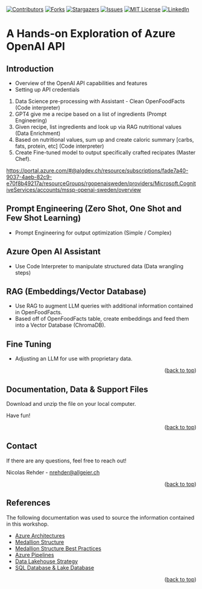 <a name="readme-top"></a>

<!-- PROJECT SHIELDS -->
<!--
*** I'm using markdown "reference style" links for readability.
*** Reference links are enclosed in brackets [ ] instead of parentheses ( ).
*** See the bottom of this document for the declaration of the reference variables
*** for contributors-url, forks-url, etc. This is an optional, concise syntax you may use.
*** https://www.markdownguide.org/basic-syntax/#reference-style-links
-->
[![Contributors][contributors-shield]][contributors-url]
[![Forks][forks-shield]][forks-url]
[![Stargazers][stars-shield]][stars-url]
[![Issues][issues-shield]][issues-url]
[![MIT License][license-shield]][license-url]
[![LinkedIn][linkedin-shield]][linkedin-url]



<!-- ABOUT THE PROJECT -->
# A Hands-on Exploration of Azure OpenAI API
## Introduction

* Overview of the OpenAI API capabilities and features
* Setting up API credentials

1. Data Science pre-processing with Assistant - Clean OpenFoodFacts (Code interpreter)
2. GPT4 give me a recipe based on a list of ingredients (Prompt Engineering)
3. Given recipe, list ingredients and look up via RAG nutritional values (Data Enrichment)
4. Based on nutritional values, sum up and create caloric summary [carbs, fats, protein, etc] (Code interpreter)
5. Create Fine-tuned model to output specifically crafted recipates (Master Chef).

https://portal.azure.com/#@algdev.ch/resource/subscriptions/fade7a40-9037-4aeb-82c9-e70f8b49217a/resourceGroups/rgopenaisweden/providers/Microsoft.CognitiveServices/accounts/mssp-openai-sweden/overview

<!-- GETTING STARTED -->

## Prompt Engineering (Zero Shot, One Shot and Few Shot Learning)

* Prompt Engineering for output optimization (Simple / Complex)
  
## Azure Open AI Assistant

* Use Code Interpreter to manipulate structured data (Data wrangling steps)

## RAG (Embeddings/Vector Database)

* Use RAG to augment LLM queries with additional information contained in OpenFoodFacts.
* Based off of OpenFoodFacts table, create embeddings and feed them into a Vector Database (ChromaDB). 

## Fine Tuning

* Adjusting an LLM for use with proprietary data.

<p align="right">(<a href="#readme-top">back to top</a>)</p>

<!-- FILES -->
## Documentation, Data & Support Files

Download and unzip the file on your local computer.

Have fun!

<p align="right">(<a href="#readme-top">back to top</a>)</p>


<!-- CONTACT -->
## Contact

If there are any questions, feel free to reach out!

Nicolas Rehder - nrehder@allgeier.ch

<p align="right">(<a href="#readme-top">back to top</a>)</p>


<!-- REFERENCES -->
## References

The following documentation was used to source the information contained in this workshop.

* [Azure Architectures](https://learn.microsoft.com/en-us/azure/architecture/browse/)
* [Medallion Structure](https://learn.microsoft.com/en-us/azure/databricks/lakehouse/medallion)
* [Medallion Structure Best Practices](https://piethein.medium.com/medallion-architecture-best-practices-for-managing-bronze-silver-and-gold-486de7c90055)
* [Azure Pipelines](https://aarfahrayees.medium.com/delta-lake-26e76469322c)
* [Data Lakehouse Strategy](https://techcommunity.microsoft.com/t5/azure-synapse-analytics-blog/building-the-lakehouse-implementing-a-data-lake-strategy-with/ba-p/3612291)
* [SQL Database & Lake Database](https://learn.microsoft.com/en-us/answers/questions/784144/what-is-the-difference-between-sql-database-and-la)

<p align="right">(<a href="#readme-top">back to top</a>)</p>



<!-- MARKDOWN LINKS & IMAGES -->
<!-- https://www.markdownguide.org/basic-syntax/#reference-style-links -->
[contributors-shield]: https://img.shields.io/github/contributors/AllgeierSchweiz/openai-lab.svg?style=for-the-badge
[contributors-url]: https://github.com/AllgeierSchweiz/openai-lab/graphs/contributors
[forks-shield]: https://img.shields.io/github/forks/AllgeierSchweiz/openai-lab.svg?style=for-the-badge
[forks-url]: https://github.com/AllgeierSchweiz/openai-lab/network/members
[stars-shield]: https://img.shields.io/github/stars/AllgeierSchweiz/openai-lab.svg?style=for-the-badge
[stars-url]: https://github.com/AllgeierSchweiz/openai-lab/stargazers
[issues-shield]: https://img.shields.io/github/issues/AllgeierSchweiz/openai-lab.svg?style=for-the-badge
[issues-url]: https://github.com/AllgeierSchweiz/openai-lab/issues
[license-shield]: https://img.shields.io/github/license/AllgeierSchweiz/openai-lab.svg?style=for-the-badge
[license-url]: https://github.com/AllgeierSchweiz/openai-lab/blob/master/LICENSE.txt
[linkedin-shield]: https://img.shields.io/badge/-LinkedIn-black.svg?style=for-the-badge&logo=linkedin&colorB=555
[linkedin-url]: https://www.linkedin.com/in/nicolas-a-rehder/
[product-screenshot]: images/screenshot.png
[Next.js]: https://img.shields.io/badge/next.js-000000?style=for-the-badge&logo=nextdotjs&logoColor=white
[Next-url]: https://nextjs.org/
[React.js]: https://img.shields.io/badge/React-20232A?style=for-the-badge&logo=react&logoColor=61DAFB
[React-url]: https://reactjs.org/
[Vue.js]: https://img.shields.io/badge/Vue.js-35495E?style=for-the-badge&logo=vuedotjs&logoColor=4FC08D
[Vue-url]: https://vuejs.org/
[Angular.io]: https://img.shields.io/badge/Angular-DD0031?style=for-the-badge&logo=angular&logoColor=white
[Angular-url]: https://angular.io/
[Svelte.dev]: https://img.shields.io/badge/Svelte-4A4A55?style=for-the-badge&logo=svelte&logoColor=FF3E00
[Svelte-url]: https://svelte.dev/
[Laravel.com]: https://img.shields.io/badge/Laravel-FF2D20?style=for-the-badge&logo=laravel&logoColor=white
[Laravel-url]: https://laravel.com
[Bootstrap.com]: https://img.shields.io/badge/Bootstrap-563D7C?style=for-the-badge&logo=bootstrap&logoColor=white
[Bootstrap-url]: https://getbootstrap.com
[JQuery.com]: https://img.shields.io/badge/jQuery-0769AD?style=for-the-badge&logo=jquery&logoColor=white
[JQuery-url]: https://jquery.com 
[Creating-a-modern-data-lakehouse-zip]: https://github.com/AllgeierSchweiz/azure-data-lakehouse-lab/raw/main/Creating-a-Modern-Data-Lakehouse-with-Azure-Synapse.zip
[Creating-a-modern-data-lakehouse-pdf]: https://downgit.github.io/#/home?url=https://github.com/AllgeierSchweiz/azure-data-lakehouse-lab/blob/main/documentation/Creating-a-Modern-Data-Lakehouse-with-Azure-Synapse.pdf
[Creating-a-modern-data-lakehouse-series-part-1]: https://github.com/AllgeierSchweiz/azure-data-lakehouse-lab/blob/main/series/Creating%20a%20Data%20Lakehouse%20with%20Azure%20Synapse%20Analytics%20(Part%201%20of%205).md
[Creating-a-modern-data-lakehouse-series-part-2]: https://github.com/AllgeierSchweiz/azure-data-lakehouse-lab/blob/main/series/Creating%20a%20Data%20Lakehouse%20with%20Azure%20Synapse%20Analytics%20(Part%202%20of%205).md
[Creating-a-modern-data-lakehouse-series-part-3]: https://github.com/AllgeierSchweiz/azure-data-lakehouse-lab/blob/main/series/Creating%20a%20Data%20Lakehouse%20with%20Azure%20Synapse%20Analytics%20(Part%203%20of%205).md
[Creating-a-modern-data-lakehouse-series-part-4]: https://github.com/AllgeierSchweiz/azure-data-lakehouse-lab/blob/main/series/Creating%20a%20Data%20Lakehouse%20with%20Azure%20Synapse%20Analytics%20(Part%204%20of%205).md
[Creating-a-modern-data-lakehouse-series-part-5]: https://github.com/AllgeierSchweiz/azure-data-lakehouse-lab/blob/main/series/Creating%20a%20Data%20Lakehouse%20with%20Azure%20Synapse%20Analytics%20(Part%205%20of%205).md
[Creating-a-free-azure-account-part-1]: https://github.com/AllgeierSchweiz/azure-data-lakehouse-lab/blob/main/series/Creating%20a%20Free%20Azure%20Account%20(Part%201%20of%201).md
[FactProductCategoryPredictions-csv]: https://downgit.github.io/#/home?url=https://github.com/AllgeierSchweiz/azure-data-lakehouse-lab/blob/main/data/FactProductCategoryPredictions.csv
[FactProductSales-csv]: https://downgit.github.io/#/home?url=https://github.com/AllgeierSchweiz/azure-data-lakehouse-lab/blob/main/data/FactProductSales.csv
[FactProductSales-changes-csv]: https://downgit.github.io/#/home?url=https://github.com/AllgeierSchweiz/azure-data-lakehouse-lab/blob/main/data/changes/FactProductSales.csv
[Dataflow-zip]: https://downgit.github.io/#/home?url=https://github.com/AllgeierSchweiz/azure-data-lakehouse-lab/blob/main/support/pipeline/TransformDeltaFormat.zip
[Setup Bronze Database-sql]: https://downgit.github.io/#/home?url=https://github.com/AllgeierSchweiz/azure-data-lakehouse-lab/blob/main/support/notebooks/Setup-Bronze-Database.sql
[Setup Silver Database-ipynb]: https://downgit.github.io/#/home?url=https://github.com/AllgeierSchweiz/azure-data-lakehouse-lab/blob/main/support/notebooks/Setup-Silver-Database.ipynb
[Setup Gold Database-ipynb]: https://downgit.github.io/#/home?url=https://github.com/AllgeierSchweiz/azure-data-lakehouse-lab/blob/main/support/notebooks/Setup-Gold-Database.ipynb
